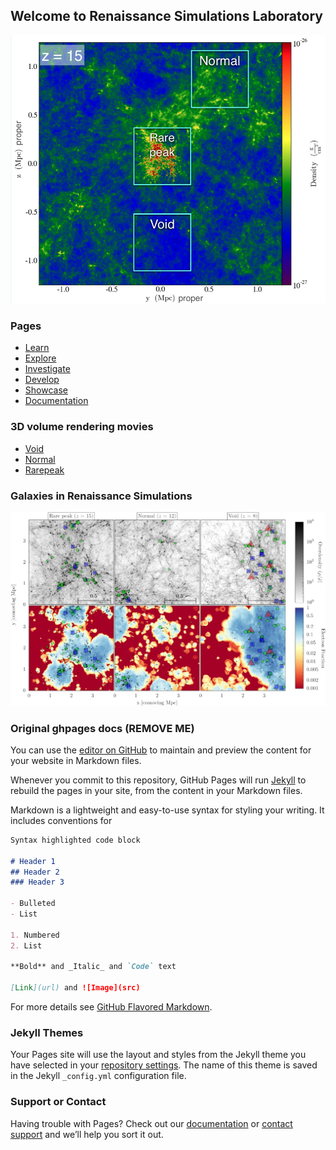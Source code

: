 ## Welcome to Renaissance Simulations Laboratory

![Density Projection](images/projection_whole.png)

### Pages

- [Learn](learn.html)
- [Explore](explore.html)
- [Investigate](investigate.html)
- [Develop](develop.html)
- [Showcase](showcase.html)
- [Documentation](documentation.html)

### 3D volume rendering movies

- [Void](images/void.webm)
- [Normal](images/normal.webm)
- [Rarepeak](images/rarepeak.webm)

### Galaxies in Renaissance Simulations

![alt text](images/projections.png)


### Original ghpages docs (REMOVE ME)

You can use the [editor on GitHub](https://github.com/rensimlab/rensimlab.github.io/edit/master/README.md) to maintain and preview the content for your website in Markdown files.

Whenever you commit to this repository, GitHub Pages will run [Jekyll](https://jekyllrb.com/) to rebuild the pages in your site, from the content in your Markdown files.

Markdown is a lightweight and easy-to-use syntax for styling your writing. It includes conventions for

```markdown
Syntax highlighted code block

# Header 1
## Header 2
### Header 3

- Bulleted
- List

1. Numbered
2. List

**Bold** and _Italic_ and `Code` text

[Link](url) and ![Image](src)
```

For more details see [GitHub Flavored Markdown](https://guides.github.com/features/mastering-markdown/).

### Jekyll Themes

Your Pages site will use the layout and styles from the Jekyll theme you have selected in your [repository settings](https://github.com/rensimlab/rensimlab.github.io/settings). The name of this theme is saved in the Jekyll `_config.yml` configuration file.

### Support or Contact

Having trouble with Pages? Check out our [documentation](https://help.github.com/categories/github-pages-basics/) or [contact support](https://github.com/contact) and we’ll help you sort it out.
